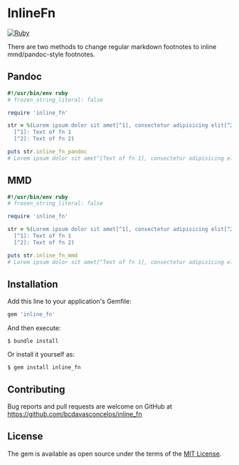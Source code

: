 # InlineFn

[![Ruby](https://github.com/bcdavasconcelos/inline_fn/actions/workflows/main.yml/badge.svg)](https://github.com/bcdavasconcelos/inline_fn/actions/workflows/main.yml)

There are two methods to change regular markdown footnotes to inline mmd/pandoc-style footnotes.

## Pandoc

```ruby
#!/usr/bin/env ruby
# frozen_string_literal: false

require 'inline_fn'

str = %(Lorem ipsum dolor sit amet[^1], consectetur adipisicing elit[^2], sed...
  [^1]: Text of fn 1
  [^2]: Text of fn 2)

puts str.inline_fn_pandoc
# Lorem ipsum dolor sit amet^[Text of fn 1], consectetur adipisicing elit^[Text of fn 2], sed...
```

## MMD

```ruby
#!/usr/bin/env ruby
# frozen_string_literal: false

require 'inline_fn'

str = %(Lorem ipsum dolor sit amet[^1], consectetur adipisicing elit[^2], sed...
  [^1]: Text of fn 1
  [^2]: Text of fn 2)

puts str.inline_fn_mmd
# Lorem ipsum dolor sit amet[^Text of fn 1], consectetur adipisicing elit[^Text of fn 2], sed...
```

## Installation

Add this line to your application's Gemfile:

```ruby
gem 'inline_fn'
```

And then execute:

    $ bundle install

Or install it yourself as:

    $ gem install inline_fn

## Contributing

Bug reports and pull requests are welcome on GitHub at https://github.com/bcdavasconcelos/inline_fn

## License

The gem is available as open source under the terms of the [MIT License](https://opensource.org/licenses/MIT).
